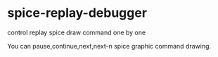 # spice-replay-debugger
control replay spice draw command one by one

You can pause,continue,next,next-n spice graphic command drawing.
